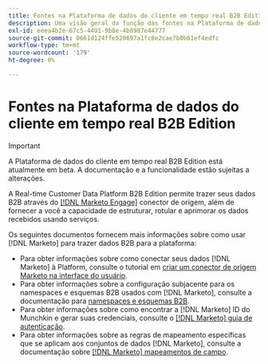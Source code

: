 ```yaml
---
title: Fontes na Plataforma de dados do cliente em tempo real B2B Edition
description: Uma visão geral da função das fontes na Plataforma de dados do cliente em tempo real B2B Edition.
exl-id: eeea4b2e-67c5-4491-9b8e-4b8987e44777
source-git-commit: 0661d124ffe520697a1fc8e2cae7b0b61ef4edfc
workflow-type: tm+mt
source-wordcount: '179'
ht-degree: 0%

---
```


# Fontes na Plataforma de dados do cliente em tempo real B2B Edition

>[!IMPORTANT]
>
>A Plataforma de dados do cliente em tempo real B2B Edition está atualmente em beta. A documentação e a funcionalidade estão sujeitas a alterações.

A Real-time Customer Data Platform B2B Edition permite trazer seus dados B2B através do [[!DNL Marketo Engage]](../../sources/connectors/adobe-applications/marketo/marketo.md) conector de origem, além de fornecer a você a capacidade de estruturar, rotular e aprimorar os dados recebidos usando serviços.

Os seguintes documentos fornecem mais informações sobre como usar [!DNL Marketo] para trazer dados B2B para a plataforma:

* Para obter informações sobre como conectar seus dados [!DNL Marketo] à Platform, consulte o tutorial em [criar um conector de origem Marketo na interface do usuário](../../sources/tutorials/ui/create/adobe-applications/marketo.md).
* Para obter informações sobre a configuração subjacente para os namespaces e esquemas B2B usados com [!DNL Marketo], consulte a documentação para [namespaces e esquemas B2B](../../sources/connectors/adobe-applications/marketo/marketo-namespaces.md).
* Para obter informações sobre como encontrar a [!DNL Marketo] ID do Munchkin e gerar suas credenciais, consulte o [[!DNL Marketo] guia de autenticação](../../sources/connectors/adobe-applications/marketo/marketo-auth.md).
* Para obter informações sobre as regras de mapeamento específicas que se aplicam aos conjuntos de dados [!DNL Marketo], consulte a documentação sobre [[!DNL Marketo] mapeamentos de campo](../../sources/connectors/adobe-applications//mapping/marketo.md).
